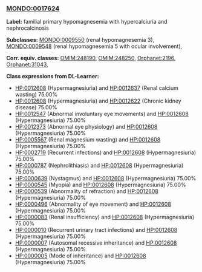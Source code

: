 
### [MONDO:0017624](http://purl.obolibrary.org/obo/MONDO_0017624)
**Label:** familial primary hypomagnesemia with hypercalciuria and nephrocalcinosis

**Subclasses:** [MONDO:0009550](http://purl.obolibrary.org/obo/MONDO_0009550) (renal hypomagnesemia 3), [MONDO:0009548](http://purl.obolibrary.org/obo/MONDO_0009548) (renal hypomagnesemia 5 with ocular involvement), 

**Corr. equiv. classes:** [OMIM:248190](http://purl.obolibrary.org/obo/OMIM_248190), [OMIM:248250](http://purl.obolibrary.org/obo/OMIM_248250), [Orphanet:2196](http://www.orpha.net/ORDO/Orphanet_2196), [Orphanet:31043](http://www.orpha.net/ORDO/Orphanet_31043), 

**Class expressions from DL-Learner:**

- [HP:0012608](http://purl.obolibrary.org/obo/HP_0012608) (Hypermagnesiuria) and [HP:0012637](http://purl.obolibrary.org/obo/HP_0012637) (Renal calcium wasting) 75.00%
- [HP:0012608](http://purl.obolibrary.org/obo/HP_0012608) (Hypermagnesiuria) and [HP:0012622](http://purl.obolibrary.org/obo/HP_0012622) (Chronic kidney disease) 75.00%
- [HP:0012547](http://purl.obolibrary.org/obo/HP_0012547) (Abnormal involuntary eye movements) and [HP:0012608](http://purl.obolibrary.org/obo/HP_0012608) (Hypermagnesiuria) 75.00%
- [HP:0012373](http://purl.obolibrary.org/obo/HP_0012373) (Abnormal eye physiology) and [HP:0012608](http://purl.obolibrary.org/obo/HP_0012608) (Hypermagnesiuria) 75.00%
- [HP:0005567](http://purl.obolibrary.org/obo/HP_0005567) (Renal magnesium wasting) and [HP:0012608](http://purl.obolibrary.org/obo/HP_0012608) (Hypermagnesiuria) 75.00%
- [HP:0002719](http://purl.obolibrary.org/obo/HP_0002719) (Recurrent infections) and [HP:0012608](http://purl.obolibrary.org/obo/HP_0012608) (Hypermagnesiuria) 75.00%
- [HP:0000787](http://purl.obolibrary.org/obo/HP_0000787) (Nephrolithiasis) and [HP:0012608](http://purl.obolibrary.org/obo/HP_0012608) (Hypermagnesiuria) 75.00%
- [HP:0000639](http://purl.obolibrary.org/obo/HP_0000639) (Nystagmus) and [HP:0012608](http://purl.obolibrary.org/obo/HP_0012608) (Hypermagnesiuria) 75.00%
- [HP:0000545](http://purl.obolibrary.org/obo/HP_0000545) (Myopia) and [HP:0012608](http://purl.obolibrary.org/obo/HP_0012608) (Hypermagnesiuria) 75.00%
- [HP:0000539](http://purl.obolibrary.org/obo/HP_0000539) (Abnormality of refraction) and [HP:0012608](http://purl.obolibrary.org/obo/HP_0012608) (Hypermagnesiuria) 75.00%
- [HP:0000496](http://purl.obolibrary.org/obo/HP_0000496) (Abnormality of eye movement) and [HP:0012608](http://purl.obolibrary.org/obo/HP_0012608) (Hypermagnesiuria) 75.00%
- [HP:0000083](http://purl.obolibrary.org/obo/HP_0000083) (Renal insufficiency) and [HP:0012608](http://purl.obolibrary.org/obo/HP_0012608) (Hypermagnesiuria) 75.00%
- [HP:0000010](http://purl.obolibrary.org/obo/HP_0000010) (Recurrent urinary tract infections) and [HP:0012608](http://purl.obolibrary.org/obo/HP_0012608) (Hypermagnesiuria) 75.00%
- [HP:0000007](http://purl.obolibrary.org/obo/HP_0000007) (Autosomal recessive inheritance) and [HP:0012608](http://purl.obolibrary.org/obo/HP_0012608) (Hypermagnesiuria) 75.00%
- [HP:0000005](http://purl.obolibrary.org/obo/HP_0000005) (Mode of inheritance) and [HP:0012608](http://purl.obolibrary.org/obo/HP_0012608) (Hypermagnesiuria) 75.00%


